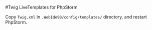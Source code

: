 #Twig LiveTemplates for PhpStorm

Copy `Twig.xml` in `.WebIde90/config/templates/` directory, and restart PhpStorm.
